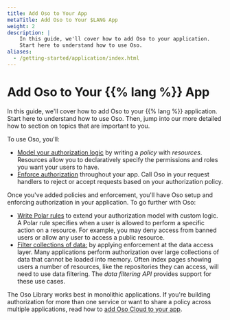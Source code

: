 ```yaml
---
title: Add Oso to Your App
metaTitle: Add Oso to Your $LANG App
weight: 2
description: |
    In this guide, we'll cover how to add Oso to your application.
    Start here to understand how to use Oso.
aliases:
  - /getting-started/application/index.html
---
```


# Add Oso to Your {{% lang %}} App

In this guide, we'll cover how to add Oso to your {{% lang %}} application.
Start here to understand how to use Oso. Then, jump into our
more detailed how to section on topics that are
important to you.

To use Oso, you'll:

- [Model your authorization logic](model) by writing a _policy_ with _resources_.
  Resources allow you to declaratively specify the permissions and roles
  you want your users to have.
- [Enforce authorization](enforce) throughout your app. Call Oso in
  your request handlers to reject or accept requests based on your
  authorization policy.

Once you've added policies and enforcement, you'll have Oso setup and
enforcing authorization in your application. To go further with Oso:

- [Write Polar rules](write-rules) to extend your authorization model with
  custom logic. A Polar rule specifies when a user is allowed to perform a
  specific action on a resource. For example, you may deny access from
  banned users or allow any user to access a public resource.
- [Filter collections of data:](filter-data) by applying enforcement at
  the data access layer. Many applications perform authorization over
  large collections of data that cannot be loaded into memory. Often index
  pages showing users a number of resources, like the repositories they
  can access, will need to use data filtering. The *data filtering API*
  provides support for these use cases.

The Oso Library works best in monolithic applications. If you're building authorization for more than one service or want to share a policy across multiple applications, read how to [add Oso Cloud to your app](https://cloud-docs.osohq.com/get-started/add-to-your-app).
